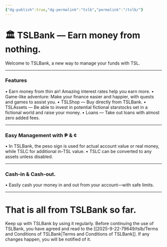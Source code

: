 ```yaml
---
{"dg-publish":true,"dg-permalink":"tslb","permalink":"/tslb/"}
---
```



# 🏛 TSLBank — Earn money from nothing.

Welcome to TSLBank, a new way to manage your funds with TSL.

***

### Features
• Earn money from thin air! Amazing interest rates help you earn more.
• Game-like adventure: Make your finance easier and happier, with quests and games to assist you.
• TSLShop — Buy directly from TSLBank.
• TSLAssets — Be able to invest in potential fictional starstocks set in a fictional world and raise your money. 
• Loans — Take out loans with almost zero added fees.

***

### Easy Management with ₱ & ¢
• In TSLBank, the peso sign is used for actual account value or real money, while TSLC for additional in-TSL value.
• TSLC can be converted to any assets unless disabled.

***
### Cash-in & Cash-out.
• Easily cash your money in and out from your account—with safe limits.

***

# That is all from TSLBank so far.

Keep up with TSLBank by using it regularly. Before continuing the use of TSLBank, you have agreed and read to the [[2025-9-22-79649/tslb/Terms and Conditions of TSLBank\|Terms and Conditions of TSLBank]]. If any changes happen, you will be notified of it.